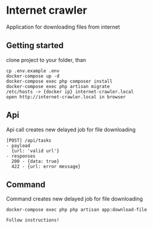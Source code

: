 # Internet crawler

Application for downloading files from internet

## Getting started

clone project to your folder, than

```
cp .env.example .env
docker-compose up -d
docker-compose exec php composer install
docker-compose exec php artisan migrate
/etc/hosts -> {docker ip} internet-crawler.local
open http://internet-crawler.local in browser
```

## Api

Api call creates new delayed job for file downloading
```
[POST] /api/tasks
- payload
  {url: 'valid url'}
- responses
  200 - {data: true}
  422 - {url: error message}
```

## Command
Command creates new delayed job for file downloading
```
docker-compose exec php php artisan app:download-file

Follow instructions!
```
